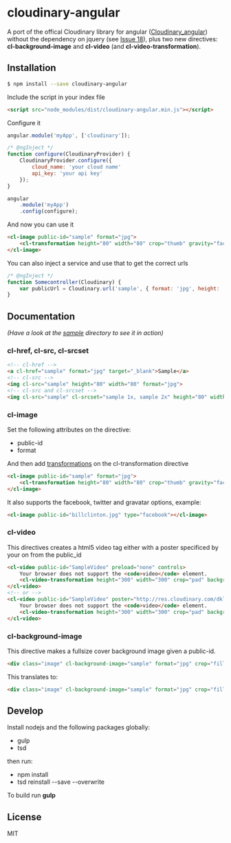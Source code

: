 # cloudinary-angular

A port of the offical Cloudinary library for angular ([Cloudinary_angular](https://github.com/cloudinary/cloudinary_angular)) without the dependency on jquery (see [Issue 18](https://github.com/cloudinary/cloudinary_angular/issues/18)), plus two new directives: **cl-background-image** and **cl-video** (and **cl-video-transformation**). 

## Installation
```sh
$ npm install --save cloudinary-angular
```

Include the script in your index file

```html
<script src="node_modules/dist/cloudinary-angular.min.js"></script>
```

Configure it

```javascript
angular.module('myApp', ['cloudinary']);

/* @ngInject */
function configure(CloudinaryProvider) {    
    CloudinaryProvider.configure({
        cloud_name: 'your cloud name'
        api_key: 'your api key'
    });
}

angular
    .module('myApp')
    .config(configure);
```

And now you can use it

```html
<cl-image public-id="sample" format="jpg">
	<cl-transformation height="80" width="80" crop="thumb" gravity="face" radius="max" border="2px_solid_rgb:00390b60" />
</cl-image>
```

You can also inject a service and use that to get the correct urls

```javascript
/* @ngInject */
function Somecontroller(Cloudinary) {
    var publicUrl = Cloudinary.url('sample', { format: 'jpg', height: '512', width: '1024', crop: 'limit' });
}
```

## Documentation
*(Have a look at the [sample](https://github.com/tinusn/cloudinary-angular/tree/master/sample) directory to see it in action)*

### cl-href, cl-src, cl-srcset
```html
<!-- cl-href -->
<a cl-href="sample" format="jpg" target="_blank">Sample</a>
<!-- cl-src -->
<img cl-src="sample" height="80" width="80" format="jpg">
<!-- cl-src and cl-srcset -->
<img cl-src="sample" cl-srcset="sample 1x, sample 2x" height="80" width="80" format="jpg">
```

### cl-image
Set the following attributes on the directive:
* public-id
* format

And then add [transformations](http://cloudinary.com/documentation/image_transformations#reference)  on the cl-transformation directive
```html
<cl-image public-id="sample" format="jpg">
	<cl-transformation height="80" width="80" crop="thumb" gravity="face" radius="max" border="2px_solid_rgb:00390b60" />
</cl-image>
```
It also supports the facebook, twitter and gravatar options, example:
```html
<cl-image public-id="billclinton.jpg" type="facebook"></cl-image>
```

### cl-video
This directives creates a html5 video tag either with a poster specificed by your on from the public_id
```html
<cl-video public-id="SampleVideo" preload="none" controls>
	Your browser does not support the <code>video</code> element.
	<cl-video-transformation height="300" width="300" crop="pad" background="blue" />
</cl-video>
<!-- or -->
<cl-video public-id="SampleVideo" poster="http://res.cloudinary.com/dklsomzcw/image/upload/h_300,w_300/sample.jpg" preload="none" controls>
	Your browser does not support the <code>video</code> element.
	<cl-video-transformation height="300" width="300" crop="pad" background="blue" />
</cl-video>
```

### cl-background-image
This directive makes a fullsize cover background image given a public-id.

```html
<div class="image" cl-background-image="sample" format="jpg" crop="fill" gravity="center" quality="50"></div>
```

This translates to:
```html
<div class="image" cl-background-image="sample" format="jpg" crop="fill" gravity="center" quality="50" style="background-image: url(http://res.cloudinary.com/<cloud_name>/image/upload/c_fill,g_center,q_50/sample.jpg); background-color: transparent; background-position: 50% 50%; background-repeat: no-repeat; background-size: cover"></div>
```

## Develop
Install nodejs and the following packages globally:
* gulp
* tsd

then run:
* npm install
* tsd reinstall --save --overwrite

To build run **gulp**

## License
MIT